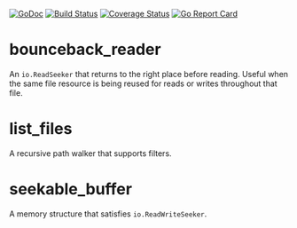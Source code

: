 [![GoDoc](https://godoc.org/github.com/RandomIngenuity/go-utility/filesystem?status.svg)](https://godoc.org/github.com/RandomIngenuity/go-utility/filesystem)
[![Build Status](https://travis-ci.org/RandomIngenuity/go-utility.svg?branch=master)](https://travis-ci.org/RandomIngenuity/go-utility)
[![Coverage Status](https://coveralls.io/repos/github/RandomIngenuity/go-utility/badge.svg?branch=master)](https://coveralls.io/github/RandomIngenuity/go-utility?branch=master)
[![Go Report Card](https://goreportcard.com/badge/github.com/RandomIngenuity/go-utility)](https://goreportcard.com/report/github.com/RandomIngenuity/go-utility)

# bounceback_reader

An `io.ReadSeeker` that returns to the right place before reading. Useful when the same file resource is being reused for reads or writes throughout that file.

# list_files

A recursive path walker that supports filters.

# seekable_buffer

A memory structure that satisfies `io.ReadWriteSeeker`.
